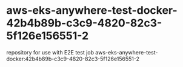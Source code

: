 # aws-eks-anywhere-test-docker-42b4b89b-c3c9-4820-82c3-5f126e156551-2
repository for use with E2E test job aws-eks-anywhere-test-docker:42b4b89b-c3c9-4820-82c3-5f126e156551-2
